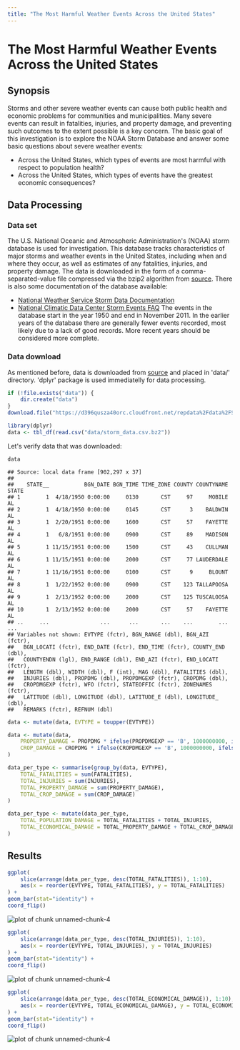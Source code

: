 ```yaml
---
title: "The Most Harmful Weather Events Across the United States"
---
```


# The Most Harmful Weather Events Across the United States

## Synopsis

Storms and other severe weather events can cause both public health and economic problems for communities and municipalities. Many severe events can result in fatalities, injuries, and property damage, and preventing such outcomes to the extent possible is a key concern.
The basic goal of this investigation is to explore the NOAA Storm Database and answer some basic questions about severe weather events:
* Across the United States, which types of events are most harmful with respect to population health?
* Across the United States, which types of events have the greatest economic consequences?

## Data Processing

### Data set

The U.S. National Oceanic and Atmospheric Administration's (NOAA) storm database is used for investigation. This database tracks characteristics of major storms and weather events in the United States, including when and where they occur, as well as estimates of any fatalities, injuries, and property damage. The data is downloaded in the form of a comma-separated-value file compressed via the bzip2 algorithm from [source](https://d396qusza40orc.cloudfront.net/repdata%2Fdata%2FStormData.csv.bz2).
There is also some documentation of the database available:
* [National Weather Service Storm Data Documentation](https://d396qusza40orc.cloudfront.net/repdata%2Fpeer2_doc%2Fpd01016005curr.pdf)
* [National Climatic Data Center Storm Events FAQ](https://d396qusza40orc.cloudfront.net/repdata%2Fpeer2_doc%2FNCDC%20Storm%20Events-FAQ%20Page.pdf)
The events in the database start in the year 1950 and end in November 2011. In the earlier years of the database there are generally fewer events recorded, most likely due to a lack of good records. More recent years should be considered more complete.

### Data download

As mentioned before, data is downloaded from [source](https://d396qusza40orc.cloudfront.net/repdata%2Fdata%2FStormData.csv.bz2) and placed in 'data/' directory. 'dplyr' package is used immediatelly for data processing.


```r
if (!file.exists("data")) {
	dir.create("data")
}
download.file("https://d396qusza40orc.cloudfront.net/repdata%2Fdata%2FStormData.csv.bz2", dest = "data/storm_data.csv.bz2")

library(dplyr)
data <- tbl_df(read.csv("data/storm_data.csv.bz2"))
```

Let's verify data that was downloaded:

```r
data
```

```
## Source: local data frame [902,297 x 37]
## 
##    STATE__           BGN_DATE BGN_TIME TIME_ZONE COUNTY COUNTYNAME STATE
## 1        1  4/18/1950 0:00:00     0130       CST     97     MOBILE    AL
## 2        1  4/18/1950 0:00:00     0145       CST      3    BALDWIN    AL
## 3        1  2/20/1951 0:00:00     1600       CST     57    FAYETTE    AL
## 4        1   6/8/1951 0:00:00     0900       CST     89    MADISON    AL
## 5        1 11/15/1951 0:00:00     1500       CST     43    CULLMAN    AL
## 6        1 11/15/1951 0:00:00     2000       CST     77 LAUDERDALE    AL
## 7        1 11/16/1951 0:00:00     0100       CST      9     BLOUNT    AL
## 8        1  1/22/1952 0:00:00     0900       CST    123 TALLAPOOSA    AL
## 9        1  2/13/1952 0:00:00     2000       CST    125 TUSCALOOSA    AL
## 10       1  2/13/1952 0:00:00     2000       CST     57    FAYETTE    AL
## ..     ...                ...      ...       ...    ...        ...   ...
## Variables not shown: EVTYPE (fctr), BGN_RANGE (dbl), BGN_AZI (fctr),
##   BGN_LOCATI (fctr), END_DATE (fctr), END_TIME (fctr), COUNTY_END (dbl),
##   COUNTYENDN (lgl), END_RANGE (dbl), END_AZI (fctr), END_LOCATI (fctr),
##   LENGTH (dbl), WIDTH (dbl), F (int), MAG (dbl), FATALITIES (dbl),
##   INJURIES (dbl), PROPDMG (dbl), PROPDMGEXP (fctr), CROPDMG (dbl),
##   CROPDMGEXP (fctr), WFO (fctr), STATEOFFIC (fctr), ZONENAMES (fctr),
##   LATITUDE (dbl), LONGITUDE (dbl), LATITUDE_E (dbl), LONGITUDE_ (dbl),
##   REMARKS (fctr), REFNUM (dbl)
```


```r
data <- mutate(data, EVTYPE = toupper(EVTYPE))

data <- mutate(data, 
	PROPERTY_DAMAGE = PROPDMG * ifelse(PROPDMGEXP == 'B', 1000000000, ifelse(PROPDMGEXP == 'M', 1000000, ifelse(PROPDMGEXP == 'K', 1000, 1))), 
	CROP_DAMAGE = CROPDMG * ifelse(CROPDMGEXP == 'B', 1000000000, ifelse(CROPDMGEXP == 'M', 1000000, ifelse(CROPDMGEXP == 'K', 1000, 1)))
)

data_per_type <- summarise(group_by(data, EVTYPE), 
	TOTAL_FATALITIES = sum(FATALITIES), 
	TOTAL_INJURIES = sum(INJURIES),
	TOTAL_PROPERTY_DAMAGE = sum(PROPERTY_DAMAGE),
	TOTAL_CROP_DAMAGE = sum(CROP_DAMAGE)
)

data_per_type <- mutate(data_per_type,
	TOTAL_POPULATION_DAMAGE = TOTAL_FATALITIES + TOTAL_INJURIES,
	TOTAL_ECONOMICAL_DAMAGE = TOTAL_PROPERTY_DAMAGE + TOTAL_CROP_DAMAGE
)
```

## Results


```r
ggplot(
	slice(arrange(data_per_type, desc(TOTAL_FATALITIES)), 1:10), 
	aes(x = reorder(EVTYPE, TOTAL_FATALITIES), y = TOTAL_FATALITIES)
) + 
geom_bar(stat="identity") + 
coord_flip()
```

![plot of chunk unnamed-chunk-4](figure/unnamed-chunk-4-1.png) 

```r
ggplot(
	slice(arrange(data_per_type, desc(TOTAL_INJURIES)), 1:10), 
	aes(x = reorder(EVTYPE, TOTAL_INJURIES), y = TOTAL_INJURIES)
) + 
geom_bar(stat="identity") + 
coord_flip()
```

![plot of chunk unnamed-chunk-4](figure/unnamed-chunk-4-2.png) 

```r
ggplot(
	slice(arrange(data_per_type, desc(TOTAL_ECONOMICAL_DAMAGE)), 1:10), 
	aes(x = reorder(EVTYPE, TOTAL_ECONOMICAL_DAMAGE), y = TOTAL_ECONOMICAL_DAMAGE)
) + 
geom_bar(stat="identity") + 
coord_flip()
```

![plot of chunk unnamed-chunk-4](figure/unnamed-chunk-4-3.png) 
